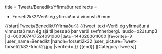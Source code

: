 title = Tweets/Benedikt/Yfirmaður
redirects =
- Forseti2k32/Verði ég yfirmaður á vinnustað mun
>>>>

{{start|Tweets/Benedikt/Yfirmaður}}
<level b2/>
{{tweet
|text=Verði ég yfirmaður á vinnustað mun ég sjá til þess að þar verði svefnherbergi.
|audio=o2Js.mp3
|id=660387447524691968
|date=1446283611000
|favorites=9
|user_name=Benedikt
|handle=forseti2k32
|user_picture=Tweet-forseti2k32-1rhck2j.jpg
|verified=
}}
{{end}}<noinclude>
[[Category:Tweets]]
</noinclude>